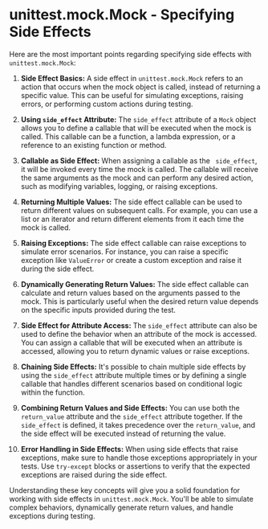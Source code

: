 # unittest.mock.Mock - Specifying Side Effects

Here are the most important points regarding specifying side effects with `
unittest.mock.Mock`: 

1. **Side Effect Basics:** A side effect in `unittest.mock.Mock` refers to an 
action that occurs when the mock object is called, instead of returning a 
specific value. This can be useful for simulating exceptions, raising errors, 
or performing custom actions during testing. 

2. **Using `side_effect` Attribute:** The `side_effect` attribute of a `Mock` 
object allows you to define a callable that will be executed when the mock is 
called. This callable can be a function, a lambda expression, or a reference 
to an existing function or method. 

3. **Callable as Side Effect:** When assigning a callable as the `
side_effect`, it will be invoked every time the mock is called. The callable 
will receive the same arguments as the mock and can perform any desired 
action, such as modifying variables, logging, or raising exceptions. 

4. **Returning Multiple Values:** The side effect callable can be used to 
return different values on subsequent calls. For example, you can use a list 
or an iterator and return different elements from it each time the mock is 
called. 

5. **Raising Exceptions:** The side effect callable can raise exceptions to 
simulate error scenarios. For instance, you can raise a specific exception 
like `ValueError` or create a custom exception and raise it during the side 
effect. 

6. **Dynamically Generating Return Values:** The side effect callable can 
calculate and return values based on the arguments passed to the mock. This 
is particularly useful when the desired return value depends on the specific 
inputs provided during the test. 

7. **Side Effect for Attribute Access:** The `side_effect` attribute can also 
be used to define the behavior when an attribute of the mock is accessed. You 
can assign a callable that will be executed when an attribute is accessed, 
allowing you to return dynamic values or raise exceptions. 

8. **Chaining Side Effects:** It's possible to chain multiple side effects by 
using the `side_effect` attribute multiple times or by defining a single 
callable that handles different scenarios based on conditional logic within 
the function. 

9. **Combining Return Values and Side Effects:** You can use both the `
return_value` attribute and the `side_effect` attribute together. If the `
side_effect` is defined, it takes precedence over the `return_value`, and the 
side effect will be executed instead of returning the value. 

10. **Error Handling in Side Effects:** When using side effects that raise 
exceptions, make sure to handle those exceptions appropriately in your tests. 
Use `try-except` blocks or assertions to verify that the expected exceptions 
are raised during the side effect. 

Understanding these key concepts will give you a solid foundation for working 
with side effects in `unittest.mock.Mock`. You'll be able to simulate complex 
behaviors, dynamically generate return values, and handle exceptions during 
testing. 


